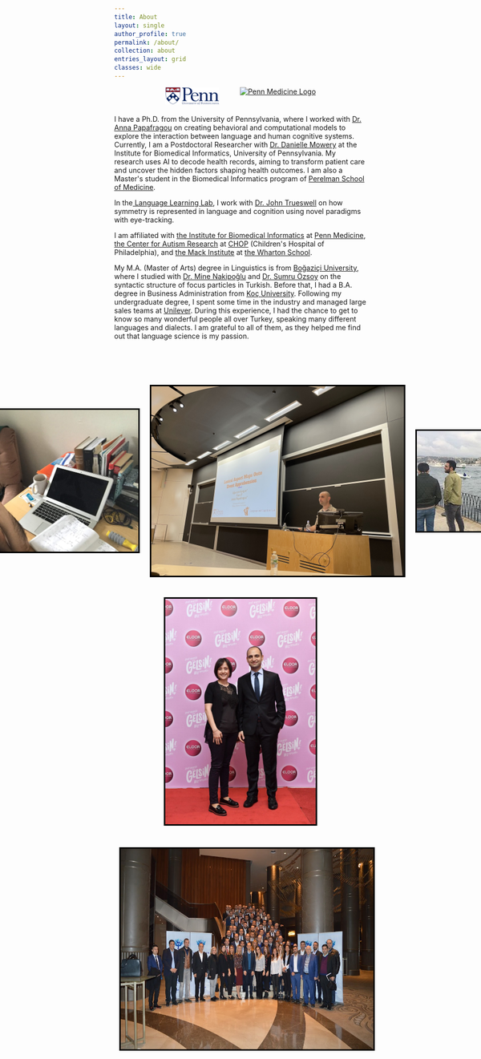 ```yaml
---
title: About
layout: single
author_profile: true
permalink: /about/
collection: about
entries_layout: grid
classes: wide
---
```


<div style="text-align:center; display:flex; justify-content:center; align-items:center; gap:42px; margin-bottom: 20px;">
    <a href="https://www.upenn.edu/" style="display: flex; align-items: center;">
        <img src="/assets/images/pennlogo.png" alt="The University of Pennsylvania Logo" style="width: auto; height: 35px;"/> <!-- Height adjusted to 30% smaller -->
    </a>
    <a href="https://www.med.upenn.edu/" style="display: flex; align-items: center;">
        <img src="https://www.med.upenn.edu/images/psom_logo_blue.svg" alt="Penn Medicine Logo" style="width: auto; height: 35px;"/> <!-- Height adjusted to 30% smaller -->
    </a>
</div>

<space>
<p>
I have a Ph.D. from the University of Pennsylvania, where I worked with <a href="https://www.langcoglab.com/current-lab-members">Dr. Anna Papafragou</a> on creating behavioral and computational models to explore the interaction between language and human cognitive systems. Currently, I am a Postdoctoral Researcher with <a href="https://www.dbei.med.upenn.edu/bio/danielle-mowery-phd-famia">Dr. Danielle Mowery</a> at the Institute for Biomedical Informatics, University of Pennsylvania. My research uses AI to decode health records, aiming to transform patient care and uncover the hidden factors shaping health outcomes. I am also a Master's student in the Biomedical Informatics program of <a href="https://www.med.upenn.edu/">Perelman School of Medicine</a>.
</p>

<p>In the<a href="https://web.sas.upenn.edu/trueswell-lab/"> Language Learning Lab</a>, I work with <a href="https://web.sas.upenn.edu/trueswell-lab/labmembers/trueswell/"> Dr. John Trueswell</a> on how symmetry is represented in language and cognition using novel paradigms with eye-tracking.
<space>
<p>I am affiliated with <a href="https://ibi.med.upenn.edu/">the Institute for Biomedical Informatics</a> at <a href="https://www.pennmedicine.org/">Penn Medicine</a>, <a href="https://www.research.chop.edu/car/">the Center for Autism Research</a> at <a href="https://www.research.chop.edu/">CHOP</a> (Children's Hospital of Philadelphia), and <a href="https://mackinstitute.wharton.upenn.edu/">the Mack Institute</a> at <a href="https://www.wharton.upenn.edu/">the Wharton School</a>.</p>

<space>
<p>My M.A. (Master of Arts) degree in Linguistics is from <a href="https://linguistics.bogazici.edu.tr/">Boğaziçi University</a>, where I studied with <a href="https://linguistics.bogazici.edu.tr/mine-nakipoglu/">Dr. Mine Nakipoğlu</a> and <a href="https://linguistics.bogazici.edu.tr/sumru-ozsoy/">Dr. Sumru Özsoy</a> on the syntactic structure of focus particles in Turkish. 

<space>
Before that, I had a B.A. degree in Business Administration from <a href="https://www.ku.edu.tr/en/">Koç University</a>. Following my undergraduate degree, I spent some time in the industry and managed large sales teams at <a href="https://www.unilever.com/">Unilever</a>. During this experience, I had the chance to get to know so many wonderful people all over Turkey, speaking many different languages and dialects. I am grateful to all of them, as they helped me find out that language science is my passion.<br>

<br>
<space>

<!-- Images Section -->
<br><br>

<!-- Row 1: Picture1 (left) and Picture4 (right) -->
<div style="display: flex; justify-content: center; align-items: center; margin-bottom: 20px;">
  <img src="/assets/images/picture1.jpg" alt="Ugurcan Vurgun" style="width:0.8*356px; height:0.8*200px; border:3px solid black; margin: 10px;">
  <img src="/assets/images/picture4.jpg" alt="Ugurcan Vurgun" style="width:0.8*356px; height:0.8*200px; border:3px solid black; margin: 10px;">
  <img src="/assets/images/picture5.jpg" alt="Ugurcan Vurgun" style="width:0.8*356px; height:0.8*200px; border:3px solid black; margin: 10px;">
</div>


<!-- Row 2: Vurgun_Elidor (center aligned) -->
<div style="text-align: center; margin-bottom: 20px;">
  <img src="/assets/images/Vurgun_Elidor.jpg" alt="Ugurcan Vurgun" style="width:300px; height:450px; border:3px solid black; display: inline-block; margin: 10px;">
</div>


<!-- Row 3: Sales teams (center aligned) -->
<div style="text-align: center; margin-bottom: 20px;">
  <img src="/assets/images/picture6.jpg" alt="Ugurcan Vurgun" style="width:712px; height:400px; border:3px solid black; display: inline-block; margin: 10px;"">
</div>

